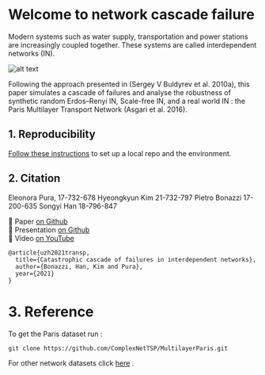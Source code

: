 # Welcome to network cascade failure

Modern systems such as water supply, transportation and power  stations  are  increasingly  coupled  together.  These  systems  are  called interdependent networks (IN). 

![alt text](https://github.com/pbonazzi/21-network-cascade-failure/blob/main/notebooks/figure/metro.png?raw=true)


Following the approach presented in (Sergey V Buldyrev et al. 2010a), this paper simulates a cascade of failures and analyse the robustness of synthetic random Erdos–Renyi IN, Scale-free IN, and a real world IN : the Paris Multilayer Transport Network (Asgari et al. 2016). 

## 1. Reproducibility

[Follow these instructions](./docs/01_reproduce_res.md) to set up a local repo and the environment.

## 2. Citation 

Eleonora Pura, 17-732-678
Hyeongkyun Kim 21-732-797
Pietro Bonazzi 17-200-635
Songyi Han 18-796-847

:page_with_curl: Paper [on Github](./docs)    
:pencil: Presentation [on Github](./docs)    
:movie_camera: Video [on YouTube](./docs)   

```
@article{uzh2021transp,
  title={Catastrophic cascade of failures in interdependent networks},
  author={Bonazzi, Han, Kim and Pura},
  year={2021}
}
```

#  3. Reference

To get the Paris dataset run :

```
git clone https://github.com/ComplexNetTSP/MultilayerParis.git
```

For other network datasets click [here](https://icon.colorado.edu/#!/networks) .
